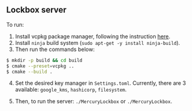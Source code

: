 ## Lockbox server

To run:

1. Install vcpkg package manager, following the instruction [here](https://learn.microsoft.com/en-us/vcpkg/get_started/get-started?pivots=shell-bash).
2. Install `ninja` build system (`sudo apt-get -y install ninja-build`).
3. Then run the commands below:

```bash
$ mkdir -p build && cd build
$ cmake --preset=vcpkg ..
$ cmake --build .
```
4. Set the desired key manager in `Settings.toml`. Currently, there are 3 available: `google_kms`, `hashicorp`, `filesystem`.

5. Then, to run the server: `./MercuryLockbox` or `./MercuryLockbox`.